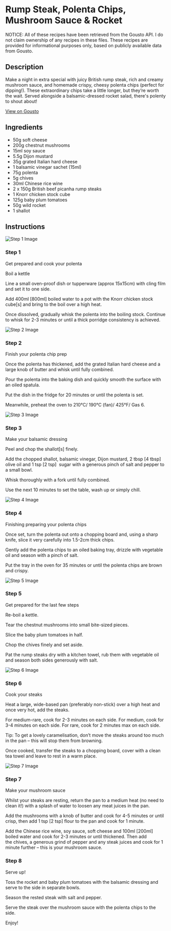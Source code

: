 # Rump Steak, Polenta Chips, Mushroom Sauce & Rocket

NOTICE: All of these recipes have been retrieved from the Gousto API. I do not claim ownership of any recipes in these files. These recipes are provided for informational purposes only, based on publicly available data from Gousto.

## Description

Make a night in extra special with juicy British rump steak, rich and creamy mushroom sauce, and homemade crispy, cheesy polenta chips (perfect for dipping!). These extraordinary chips take a little longer, but they’re worth the wait. Served alongside a balsamic-dressed rocket salad, there's polenty to shout about!

[View on Gousto](https://www.gousto.co.uk/recipes/cookbook/rump-steak-polenta-chips-mushroom-sauce-rocket)

## Ingredients

- 50g soft cheese
- 200g chestnut mushrooms
- 15ml soy sauce
- 5.5g Dijon mustard
- 35g grated Italian hard cheese
- 1 balsamic vinegar sachet (15ml)
- 75g polenta
- 5g chives
- 30ml Chinese rice wine 
- 2 x 150g British beef picanha rump steaks
- 1 Knorr chicken stock cube
- 125g baby plum tomatoes
- 50g wild rocket
- 1 shallot

## Instructions

![Step 1 Image](https://production-media.gousto.co.uk/cms/recipe-step-image/1449.-step-1-x200.jpg)

### Step 1

Get prepared and cook your polenta 


Boil a kettle 


Line a <span class="text-highlight">small</span> <span class="text-highlight">oven-proof dish</span> or tupperware (approx 15x15cm) with cling film<span class="text-highlight"> and set it to one side</span>.


Add 400ml<span class="text-danger"> [800ml]</span> boiled water to a pot with the Knorr chicken stock cube<span class="text-danger">[s]</span> and bring to the boil over a high heat.


Once dissolved, gradually whisk the polenta into the boiling stock. Continue to whisk for 2-3 minutes or until a thick porridge consistency is achieved.

![Step 2 Image](https://production-media.gousto.co.uk/cms/recipe-step-image/1449.-step-2-x200.jpg)

### Step 2

Finish your polenta chip prep


Once the polenta has thickened, add the grated Italian hard cheese and a large knob of butter and whisk until fully combined.


Pour the polenta into the baking dish and quickly smooth the surface with an oiled spatula.


Put the dish in the fridge for 20 minutes or until the polenta is set.


Meanwhile, preheat the oven to 210°C/ 190°C (fan)/ 425°F/ Gas 6.

![Step 3 Image](https://production-media.gousto.co.uk/cms/recipe-step-image/1449.-step-3-x200.jpg)

### Step 3

Make your balsamic dressing


Peel and chop the shallot<span class="text-danger">[s]</span> finely. 


Add the chopped shallot, balsamic vinegar, Dijon mustard, 2 tbsp <span class="text-danger">[4 tbsp]</span> olive oil and 1 tsp <span class="text-danger">[2 tsp]</span>  sugar with a generous pinch of salt and pepper to a small bowl.


Whisk thoroughly with a fork until fully combined.


Use the next 10 minutes to set the table, wash up or simply chill.

![Step 4 Image](https://production-media.gousto.co.uk/cms/recipe-step-image/1449.-step-4-x200.jpg)

### Step 4

Finishing preparing your polenta chips


Once set, turn the polenta out onto a chopping board and, using a sharp knife, slice it very carefully into 1.5-2cm thick chips.


Gently add the polenta chips to an oiled baking tray, drizzle with vegetable oil and season with a pinch of salt.


Put the tray in the oven for 35 minutes or until the polenta chips are brown and crispy.

![Step 5 Image](https://production-media.gousto.co.uk/cms/recipe-step-image/1449.-step-5-x200.jpg)

### Step 5

Get prepared for the last few steps


Re-boil a kettle. 


Tear the chestnut mushrooms into small bite-sized pieces.


Slice the baby plum tomatoes in half.


Chop the chives finely and set aside.


Pat the rump steaks dry with a kitchen towel, rub them with vegetable oil and season both sides generously with salt.

![Step 6 Image](https://production-media.gousto.co.uk/cms/recipe-step-image/1449.-step-6-x200.jpg)

### Step 6

Cook your steaks


Heat a large, wide-<span class="text-highlight">based pan (preferably non-stick) over</span> a high heat and once very hot, add the steaks. 


For medium-rare, cook for 2-3 minutes on each side. For medium, cook for 3-4 minutes on each side. For rare, cook for 2 minutes max on each side.


Tip: <span class="text-highlight">To get a lovely caramelisation, don’t move the</span> steaks around too much in the pan – this will stop them from browning.


Once cooked, transfer the steaks to a chopping board, cover with a clean tea towel and leave to rest in a warm place.

![Step 7 Image](https://production-media.gousto.co.uk/cms/recipe-step-image/1449.-step-7-x200.jpg)

### Step 7

Make your mushroom sauce


Whilst your steaks are resting, return the pan to a medium heat (no need to clean it!) with a splash of water to loosen any meat juices in the pan.


Add the mushrooms with a knob of butter and cook for 4-5 minutes or until crisp, then add 1 tsp<span class="text-danger"> [2 tsp]</span> flour to the pan and cook for 1 minute.


Add the Chinese rice wine, soy sauce, soft cheese and 100ml <span class="text-danger">[200ml]</span> boiled water and cook for 2-3 minutes or until thickened. Then add the chives, a generous grind of pepper and any steak juices and cook for 1 minute further – this is your mushroom sauce.

### Step 8

Serve up!


Toss the rocket and baby plum tomatoes with the <span class="text-highlight">balsamic</span> dressing and serve to the side in separate bowls.


Season the rested steak with salt and pepper.


Serve the steak over the mushroom sauce with the polenta chips to the side.


Enjoy!

